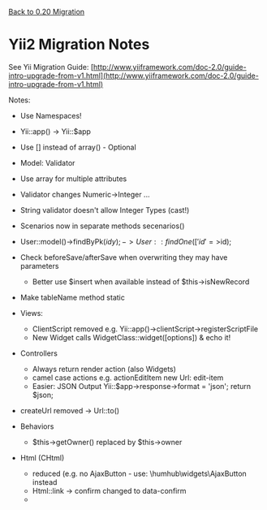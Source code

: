 [Back to 0.20 Migration](modules-migrate-0.20.md)

# Yii2 Migration Notes

See Yii Migration Guide: [http://www.yiiframework.com/doc-2.0/guide-intro-upgrade-from-v1.html](http://www.yiiframework.com/doc-2.0/guide-intro-upgrade-from-v1.html)

Notes:

- Use Namespaces!
- Yii::app() -> Yii::$app
- Use [] instead of array() - Optional
- Model: Validator  
 - Use array for multiple attributes
 - Validator changes Numeric->Integer ... 
 - String validator doesn't allow Integer Types (cast!)
 - Scenarios now in separate methods secenarios()
 - User::model()->findByPk($idy); -> User::findOne(['id'=>$id); 
 - Check beforeSave/afterSave when overwriting they may have parameters
 	- Better use $insert when available instead of $this->isNewRecord	
 - Make tableName method static 
 
- Views:
	- ClientScript removed e.g. Yii::app()->clientScript->registerScriptFile
	- New Widget calls  WidgetClass::widget([options]) & echo it!
- Controllers
	-  Always return render action (also Widgets)
	-  camel case actions e.g. actionEditItem new Url: edit-item
	-  Easier: JSON Output
       Yii::$app->response->format = 'json'; return $json; 
- createUrl removed -> Url::to()
- Behaviors
	- $this->getOwner() replaced by $this->owner
- Html (CHtml)
	- reduced (e.g. no AjaxButton - use: \humhub\widgets\AjaxButton instead
	- Html::link -> confirm  changed to data-confirm
	-
	




